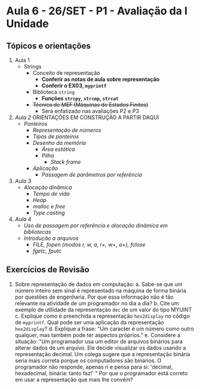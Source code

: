 # Aula 6 - 26/SET - P1 - Avaliação da I Unidade

## Tópicos e orientações

1. Aula 1
   - Strings
     - Conceito de representação
       - **Conferir as notas de aula sobre representação**
       - **Conferir o EX03, `myprintf`**
     - Biblioteca `string`
       - **Funções `strcpy`, `strcmp`, `strcat`**
     - ~~Técnica de MEF (Máquinas de Estados Finitos)~~
       - Será enfatizado nas avaliações P2 e P3
2. _Aula 2_  ORIENTAÇÕES EM CONSTRUÇÃO A PARTIR DAQUI
   - _Ponteiros_
     - _Representação de números_ 
     - _Tipos de ponteiros_
     - _Desenho da memória_
       - _Área estática_
       - _Pilha_
         - _Stack frame_
     - _Aplicação_
       - _Passagem de parâmetros por referência_ 
3. _Aula 3_ 
   - _Alocação dinâmica_ 
     - _Tempo de vida_ 
     - _Heap_
     - _malloc e free_ 
     - _Type casting_
4. _Aula 4_
   - _Uso de passagem por referência e alocação dinâmica em bibliotecas_ 
   - _Introdução a arquivos_
     - _FILE, fopen (modos r, w, a, r+, w+, a+), fclose_
     - _fgetc, fputc_ 

## Exercícios de Revisão

1. Sobre representação de dados em computação:
   a. Sabe-se que um número inteiro sem sinal é representado na máquina de forma binária por questões de engenharia. Por que essa informação não é tão relevante na atividade de um programador no dia a dia?
   b. Cite um exemplo de utilidade da representação `dec` de um valor do tipo MYUINT
   c. Explique como é preenchida a representação `hex2display` no código de `myprintf`. Qual pode ser uma aplicação da representação `hex2display`?
   d. Explique a frase: "Um caracter é um número como outro qualquer, mas também pode ter aspectos próprios."
   e. Considere a situação: "Um programador usa um editor de arquivos binários para alterar dados de um arquivo. Ele decide visualizar os dados usando a representação decimal. Um colega sugere que a representação binária seria mais correta porque os computadores são binários. O programador não responde, apenas ri e pensa para si: 'decimal, hexadecimal, binária: tanto faz!' " Por que o programador está correto em usar a representação que mais lhe convém?
